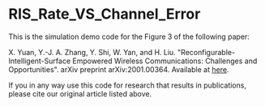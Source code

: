 # RIS_Rate_VS_Channel_Error
This is the simulation demo code for the Figure 3 of the following paper:

X. Yuan, Y.-J. A. Zhang, Y. Shi, W. Yan, and H. Liu. "Reconfigurable-Intelligent-Surface Empowered
Wireless Communications: Challenges and Opportunities". arXiv preprint arXiv:2001.00364. Available at [here](https://arxiv.org/abs/2001.00364).

If you in any way use this code for research that results in publications, please cite our original article listed above.

